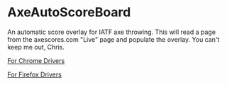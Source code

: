 # AxeAutoScoreBoard
An automatic score overlay for IATF axe throwing.  This will read a page from the axescores.com "Live" page and populate the overlay.  You can't keep me out, Chris.

<a href="https://sites.google.com/a/chromium.org/chromedriver/downloads" target="_blank">

For Chrome Drivers

<a href="https://github.com/mozilla/geckodriver/releases" target="_blank">

For Firefox Drivers

